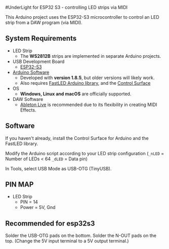 #UnderLight for ESP32 S3 - controlling LED strips via MIDI

This Arduino project uses the ESP32-S3 microcontroller to control an LED strip from a DAW program (via MIDI).

## System Requirements

* LED Strip
	* The **WS2812B** strips are implemented in separate Arduino projects. 
* USB Development Board
    * [ESP32-S3](https://www.espressif.com/en/products/socs/esp32-s3)
* [Arduino Software](https://www.arduino.cc/en/Main/Software)
    * Developed with **version 1.8.5**, but older versions will likely work.
    * Also requires [FastLED Arduino library](https://github.com/FastLED/FastLED), and the [Control Surface](https://github.com/tttapa/Control-Surface)
* OS
    * **Windows, Linux and macOS** are officially supported.
* DAW Software
    * [Ableton Live](https://www.ableton.com/en/live/) is recommended due to its flexibility in creating MIDI Effects.

## Software
If you haven't already, install the Control Surface for Arduino and the FastLED library.

Modify the Arduino script according to your LED strip configuration (`_nLED` = Number of LEDs < 64 `_dLED` = Data pin)

In Tools, select USB Mode as USB-OTG (TinyUSB).

## PIN MAP

* LED Strip
	* PIN = 14
	* Power = 5V, Gnd

## Recommended for esp32s3
Solder the USB-OTG pads on the bottom.
Solder the N-OUT pads on the top. (Change the 5V input terminal to a 5V output terminal.)
